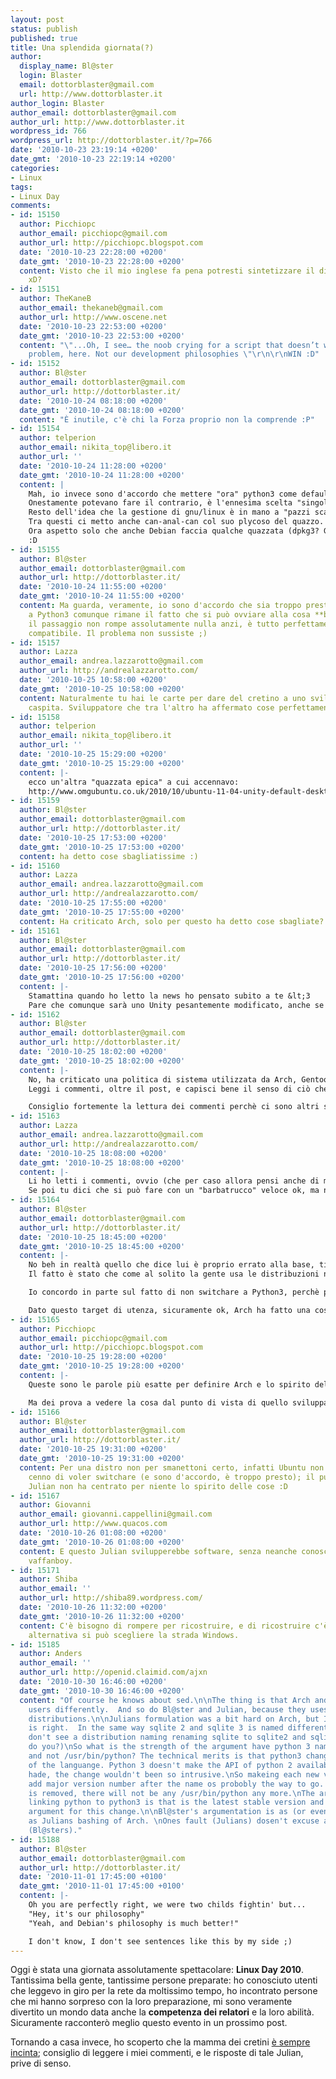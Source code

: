 ```yaml
---
layout: post
status: publish
published: true
title: Una splendida giornata(?)
author:
  display_name: Bl@ster
  login: Blaster
  email: dottorblaster@gmail.com
  url: http://www.dottorblaster.it
author_login: Blaster
author_email: dottorblaster@gmail.com
author_url: http://www.dottorblaster.it
wordpress_id: 766
wordpress_url: http://dottorblaster.it/?p=766
date: '2010-10-23 23:19:14 +0200'
date_gmt: '2010-10-23 22:19:14 +0200'
categories:
- Linux
tags:
- Linux Day
comments:
- id: 15150
  author: Picchiopc
  author_email: picchiopc@gmail.com
  author_url: http://picchiopc.blogspot.com
  date: '2010-10-23 22:28:00 +0200'
  date_gmt: '2010-10-23 22:28:00 +0200'
  content: Visto che il mio inglese fa pena potresti sintetizzare il discorso in italiano
    xD?
- id: 15151
  author: TheKaneB
  author_email: thekaneb@gmail.com
  author_url: http://www.oscene.net
  date: '2010-10-23 22:53:00 +0200'
  date_gmt: '2010-10-23 22:53:00 +0200'
  content: "\"...Oh, I see… the noob crying for a script that doesn’t work is the
    problem, here. Not our development philosophies \"\r\n\r\nWIN :D"
- id: 15152
  author: Bl@ster
  author_email: dottorblaster@gmail.com
  author_url: http://dottorblaster.it/
  date: '2010-10-24 08:18:00 +0200'
  date_gmt: '2010-10-24 08:18:00 +0200'
  content: "È inutile, c'è chi la Forza proprio non la comprende :P"
- id: 15154
  author: telperion
  author_email: nikita_top@libero.it
  author_url: ''
  date: '2010-10-24 11:28:00 +0200'
  date_gmt: '2010-10-24 11:28:00 +0200'
  content: |
    Mah, io invece sono d'accordo che mettere "ora" python3 come default, sia l'ennesima *inchiata di archlinux, che infatti non uso più da un bel po.
    Onestamente potevano fare il contrario, è l'ennesima scelta "singolare" dei dev, che per carità, possono decidere cosa vogliono, come io d'altronde, posso decidere di non usarla più per dette scelte.
    Resto dell'idea che la gestione di gnu/linux è in mano a "pazzi scatenati", purtroppo.
    Tra questi ci metto anche can-anal-can col suo plycoso del quazzo.
    Ora aspetto solo che anche Debian faccia qualche quazzata (dpkg3? Gnome3? Gnome ascella? Altra genialata?) che rompa la compatibilità con anni di raccolta di script/programmi/esperienza, per fare sempre le stesse cose in modo "diverso", e sfanqulizzo tutto a torno ad altri lidi.
    :D
- id: 15155
  author: Bl@ster
  author_email: dottorblaster@gmail.com
  author_url: http://dottorblaster.it/
  date: '2010-10-24 11:55:00 +0200'
  date_gmt: '2010-10-24 11:55:00 +0200'
  content: Ma guarda, veramente, io sono d'accordo che sia troppo presto per passare
    a Python3 comunque rimane il fatto che si può ovviare alla cosa **banalmente**,
    il passaggio non rompe assolutamente nulla anzi, è tutto perfettamente ancora
    compatibile. Il problema non sussiste ;)
- id: 15157
  author: Lazza
  author_email: andrea.lazzarotto@gmail.com
  author_url: http://andrealazzarotto.com/
  date: '2010-10-25 10:58:00 +0200'
  date_gmt: '2010-10-25 10:58:00 +0200'
  content: Naturalmente tu hai le carte per dare del cretino a uno sviluppatore Debian,
    caspita. Sviluppatore che tra l'altro ha affermato cose perfettamente sensate...
- id: 15158
  author: telperion
  author_email: nikita_top@libero.it
  author_url: ''
  date: '2010-10-25 15:29:00 +0200'
  date_gmt: '2010-10-25 15:29:00 +0200'
  content: |-
    ecco un'altra "quazzata epica" a cui accennavo:
    http://www.omgubuntu.co.uk/2010/10/ubuntu-11-04-unity-default-desktop/
- id: 15159
  author: Bl@ster
  author_email: dottorblaster@gmail.com
  author_url: http://dottorblaster.it/
  date: '2010-10-25 17:53:00 +0200'
  date_gmt: '2010-10-25 17:53:00 +0200'
  content: ha detto cose sbagliatissime :)
- id: 15160
  author: Lazza
  author_email: andrea.lazzarotto@gmail.com
  author_url: http://andrealazzarotto.com/
  date: '2010-10-25 17:55:00 +0200'
  date_gmt: '2010-10-25 17:55:00 +0200'
  content: Ha criticato Arch, solo per questo ha detto cose sbagliate?
- id: 15161
  author: Bl@ster
  author_email: dottorblaster@gmail.com
  author_url: http://dottorblaster.it/
  date: '2010-10-25 17:56:00 +0200'
  date_gmt: '2010-10-25 17:56:00 +0200'
  content: |-
    Stamattina quando ho letto la news ho pensato subito a te &lt;3
    Pare che comunque sarà uno Unity pesantemente modificato, anche se come ho già ripetuto a me piace GNOME e voglio GNOME. È da vedere cosa riusciranno a fare, certo è che anche loro sanno che Unity così com&#039;è non può andare in giro sui desktop degli utenti ;)
- id: 15162
  author: Bl@ster
  author_email: dottorblaster@gmail.com
  author_url: http://dottorblaster.it/
  date: '2010-10-25 18:02:00 +0200'
  date_gmt: '2010-10-25 18:02:00 +0200'
  content: |-
    No, ha criticato una politica di sistema utilizzata da Arch, Gentoo, e la stessa Debian Sid in maniera minore.
    Leggi i commenti, oltre il post, e capisci bene il senso di ciò che viene detto. Ha criticato un link simbolico, che di suo è una cosa banalissima, rantolando però contro il motto del bleeding-edge, e non contro il nabbo che è andato a piangere da lui per un paio di script facilmente editabili.

    Consiglio fortemente la lettura dei commenti perchè ci sono altri sviluppatori Debian che avallano la mia tesi. Cioè che lui è un fanboy scemo :D
- id: 15163
  author: Lazza
  author_email: andrea.lazzarotto@gmail.com
  author_url: http://andrealazzarotto.com/
  date: '2010-10-25 18:08:00 +0200'
  date_gmt: '2010-10-25 18:08:00 +0200'
  content: |-
    Li ho letti i commenti, ovvio (che per caso allora pensi anche di me che sono un cretino?). Ha fatto notare che dover modificare 300 software in Python di punto in bianco senza preavviso potrebbe non essere divertente, ed ha ragione.
    Se poi tu dici che si può fare con un "barbatrucco" veloce ok, ma non è un motivo per fare delle scelte di colpo senza preavviso...
- id: 15164
  author: Bl@ster
  author_email: dottorblaster@gmail.com
  author_url: http://dottorblaster.it/
  date: '2010-10-25 18:45:00 +0200'
  date_gmt: '2010-10-25 18:45:00 +0200'
  content: |-
    No beh in realtà quello che dice lui è proprio errato alla base, ti spiego: Arch si divide essenzialmente in due rami, testing e stabile. Python3 di default era in testing da un boato di tempo quindi gli sviluppatori (compreso me) sono stati allertati a modificare leggermente i loro script perchè impacchettassero correttamente i pkg in Python2.
    Il fatto è stato che come al solito la gente usa le distribuzioni non orientate all'utenza di massa senza leggere nulla quindi quando poi è arrivato Python3 nella stable, c'è stato un po' di riassestamento generale e alcuni utenti sono stati un po' impauriti dalla cosa, temendo che non funzionasse più una mazza.

    Io concordo in parte sul fatto di non switchare a Python3, perchè per ora pochi programmi lo supportano, ma è la nuova versione e tra poco diventerà standard: Arch che è una distro essenzialmente per *smanettoni*, e con smanettoni non intendo quelli che imparano due cose da terminale, ma proprio quelli fortemente orientati alla CLI, essendo bleeding-edge non poteva tuttavia esimersi dallo switchare. D'altronde se nessuno inizia a farlo poi i programmatori non si renderanno mai conto del problema no? ;)

    Dato questo target di utenza, sicuramente ok, Arch ha fatto una cosa da pazzi, ma il punto è che *può permetterselo* perchè non è orientata a te utente desktop, a mia madre, a mia nonna, ma a gente che è nata con la riga di comando nel sangue, e che non si lascia spaventare da una cosa del genere che per quanto possa essere ingigantita in quel modo (infatti nel post viene detto che Arch adesso è "incompatibile" con la roba Python2, assolutamente sbagliato dato che qua funziona tutto), è essenzialmente una cosa piccola, un problemuccio risolvibile facilmente, tra l'altro già risolto per il codice Python pacchettizzato (circa il 90% di tutto ciò che ti potrà mai servire) ;)
- id: 15165
  author: Picchiopc
  author_email: picchiopc@gmail.com
  author_url: http://picchiopc.blogspot.com
  date: '2010-10-25 19:28:00 +0200'
  date_gmt: '2010-10-25 19:28:00 +0200'
  content: |-
    Queste sono le parole più esatte per definire Arch e lo spirito delle distro per "smanettoni" :D

    Ma dei prova a vedere la cosa dal punto di vista di quello sviluppatore per quanto fanboy sia e per quanto la cosa da lui detta sia sbagliata, per una distro non per smanettoni le sue parole non potrebbero essere giuste ?
- id: 15166
  author: Bl@ster
  author_email: dottorblaster@gmail.com
  author_url: http://dottorblaster.it/
  date: '2010-10-25 19:31:00 +0200'
  date_gmt: '2010-10-25 19:31:00 +0200'
  content: Per una distro non per smanettoni certo, infatti Ubuntu non ha dato minimamente
    cenno di voler switchare (e sono d'accordo, è troppo presto); il punto è che tale
    Julian non ha centrato per niente lo spirito delle cose :D
- id: 15167
  author: Giovanni
  author_email: giovanni.cappellini@gmail.com
  author_url: http://www.quacos.com
  date: '2010-10-26 01:08:00 +0200'
  date_gmt: '2010-10-26 01:08:00 +0200'
  content: E questo Julian svilupperebbe software, senza neanche conoscere sed? Ma
    vaffanboy.
- id: 15171
  author: Shiba
  author_email: ''
  author_url: http://shiba89.wordpress.com/
  date: '2010-10-26 11:32:00 +0200'
  date_gmt: '2010-10-26 11:32:00 +0200'
  content: C'è bisogno di rompere per ricostruire, e di ricostruire c'è bisogno. In
    alternativa si può scegliere la strada Windows.
- id: 15185
  author: Anders
  author_email: ''
  author_url: http://openid.claimid.com/ajxn
  date: '2010-10-30 16:46:00 +0200'
  date_gmt: '2010-10-30 16:46:00 +0200'
  content: "Of course he knows about sed.\n\nThe thing is that Arch and Debian define
    users differently.  And so do Bl@ster and Julian, because they uses those two
    distributions.\n\nJulians formulation was a bit hard on Arch, but I think he basicly
    is right.  In the same way sqlite 2 and sqlite 3 is named differently (you usually
    don't see a distribution naming renaming sqlite to sqlite2 and sqlite3 to sqlite,
    do you?)\nSo what is the strength of the argument have python 3 named /usr/bin/python3
    and not /usr/bin/python? The technical merits is that python3 changes the API
    of the languange. Python 3 doesn't make the API of python 2 availabel.  If it
    hade, the change wouldn't been so intrusive.\nSo makeing each new version of python
    add major version number after the name os probobly the way to go.  When python2
    is removed, there will not be any /usr/bin/python any more.\nThe argument for
    linking python to python3 is that is the latest stable version and therefore an
    argument for this change.\n\nBl@ster's argumentation is as (or even more) childish
    as Julians bashing of Arch. \nOnes fault (Julians) dosen't excuse anothers fault
    (Bl@sters)."
- id: 15188
  author: Bl@ster
  author_email: dottorblaster@gmail.com
  author_url: http://dottorblaster.it/
  date: '2010-11-01 17:45:00 +0100'
  date_gmt: '2010-11-01 17:45:00 +0100'
  content: |-
    Oh you are perfectly right, we were two childs fightin' but...
    "Hey, it's our philosophy"
    "Yeah, and Debian's philosophy is much better!"

    I don't know, I don't see sentences like this by my side ;)
---
```

<p>Oggi è stata una giornata assolutamente spettacolare: <strong>Linux Day 2010</strong>. Tantissima bella gente, tantissime persone preparate: ho conosciuto utenti che leggevo in giro per la rete da moltissimo tempo, ho incontrato persone che mi hanno sorpreso con la loro preparazione, mi sono veramente divertito un mondo data anche la <strong>competenza dei relatori</strong> e la loro abilità. Sicuramente racconterò meglio questo evento in un prossimo post.</p>
<p>Tornando a casa invece, ho scoperto che la mamma dei cretini <a href="http://juliank.wordpress.com/2010/10/22/arch-linux-python-3-and-users">è sempre incinta</a>; consiglio di leggere i miei commenti, e le risposte di tale Julian, prive di senso.</p>
